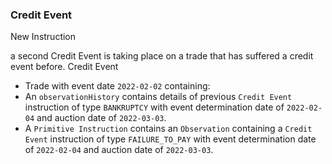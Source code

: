 ### Credit Event

New Instruction

a second Credit Event is taking place on a trade that has suffered a credit event before.
Credit Event

- Trade with event date `2022-02-02` containing:
- An `observationHistory` contains details of previous `Credit Event` instruction of type `BANKRUPTCY` with event determination date of `2022-02-04` and auction date of `2022-03-03`.
- A `Primitive Instruction` contains an `Observation` containing a `Credit Event` instruction of type `FAILURE_TO_PAY` with event determination date of `2022-02-04` and auction date of `2022-03-03`.
